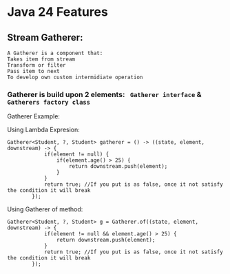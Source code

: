 
# Java 24 Features

## Stream Gatherer:
```
A Gatherer is a component that:
Takes item from stream
Transform or filter
Pass item to next 
To develop own custom intermidiate operation
```
### Gatherer is build upon 2 elements: ``` Gatherer interface``` & ``` Gatherers factory class ```

Gatherer Example:

Using Lambda Expresion:
```
Gatherer<Student, ?, Student> gatherer = () -> ((state, element, downstream) -> {
            if(element != null) {
                if(element.age() > 25) {
                    return downstream.push(element);
                }
            }
            return true; //If you put is as false, once it not satisfy the condition it will break
        });
```
Using Gatherer of method:
```
Gatherer<Student, ?, Student> g = Gatherer.of((state, element, downstream) -> {
            if(element != null && element.age() > 25) {
                return downstream.push(element);
            }
            return true; //If you put is as false, once it not satisfy the condition it will break
        });
```


